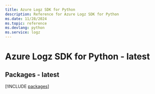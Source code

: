 ```yaml
---
title: Azure Logz SDK for Python
description: Reference for Azure Logz SDK for Python
ms.date: 11/28/2024
ms.topic: reference
ms.devlang: python
ms.service: logz
---
```

# Azure Logz SDK for Python - latest
## Packages - latest
[!INCLUDE [packages](logz-index.md)]